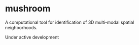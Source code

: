 # mushroom
A computational tool for identification of 3D multi-modal spatial neighborhoods.

Under active development

